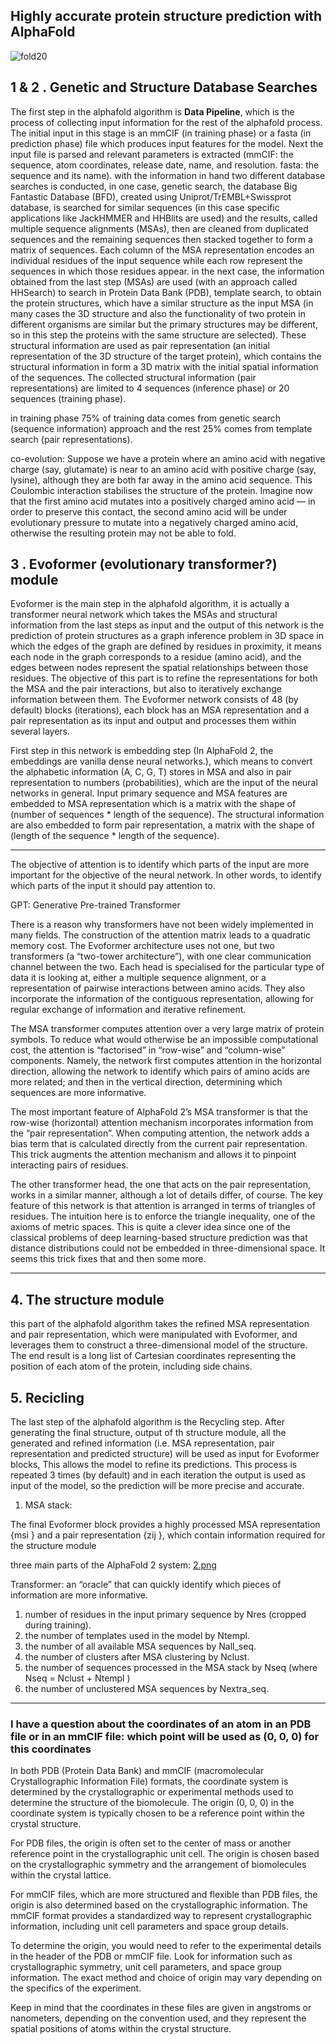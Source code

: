 ## Highly accurate protein structure prediction with AlphaFold

![fold20](https://github.com/LoqmanSamani/protein_sa/blob/systembiology/images/fold20.png)


## 1 & 2 . Genetic and Structure Database Searches

The first step in the alphafold algorithm is **Data Pipeline**, which is the process of collecting input information for the rest of the alphafold process.
The initial input in this stage is an mmCIF (in training phase) or a fasta (in prediction phase) file which produces input features for the model.
Next the input file is parsed and relevant parameters is extracted (mmCIF: the sequence, atom coordinates, release date, name, and resolution. fasta: the sequence and its name).
with the information in hand two different database searches is conducted, in one case, genetic search, the database Big Fantastic Database (BFD), created using Uniprot/TrEMBL+Swissprot database,
is searched for similar sequences (in this case specific applications like JackHMMER and HHBlits are used) and the results, called multiple sequence alignments (MSAs), then are cleaned from duplicated sequences 
and the remaining sequences then stacked together to form a matrix of sequences. Each column of the MSA representation encodes an
individual residues of the input sequence while each row represent the sequences in which those residues appear.
in the next case, the information obtained from the last step (MSAs) are used (with an approach called HHSearch) to search in Protein Data Bank (PDB), template search,  to obtain the protein structures, which 
have a similar structure as the input MSA (in many cases the 3D structure and also the functionality of two protein in different organisms are similar but the primary structures may be different, so in this step the proteins with the same structure are selected). 
These structural information are used as pair representation (an initial representation of the 3D structure of the target protein), which contains the structural information in form a 3D matrix with the initial spatial information of the sequences.
The collected structural information (pair representations) are limited to 4 sequences (inference phase) or 20 sequences (training phase).

in training phase 75% of training data comes from genetic search (sequence information) approach and the rest 25% comes from template search (pair representations).

co-evolution: Suppose we have a protein where an amino acid with negative charge (say, glutamate) is near to an amino acid with positive charge (say, lysine), although they are both far away in the amino acid sequence. 
This Coulombic interaction stabilises the structure of the protein. Imagine now that the first amino acid mutates into a positively charged amino acid — in order to preserve this contact, 
the second amino acid will be under evolutionary pressure to mutate into a negatively charged amino acid, otherwise the resulting protein may not be able to fold.


## 3 . Evoformer (evolutionary transformer?) module

Evoformer is the main step in the alphafold algorithm, it is actually a transformer neural network which takes the MSAs and structural information from the last steps
as input and the output of this network is the prediction of protein structures as a graph inference problem in 3D space in which the edges of the
graph are defined by residues in proximity, it means each node in the graph corresponds to a residue (amino acid), and the edges between nodes represent the spatial relationships between those residues.
The objective of this part is to refine the representations for both the MSA and the pair interactions, but also to iteratively exchange information between them.
The Evoformer network consists of 48 (by default) blocks (iterations), each block has an MSA representation and a pair representation as its input and output and processes them within several layers.

First step in this network is embedding step (In AlphaFold 2, the embeddings are vanilla dense neural networks.), which means to convert the alphabetic information (A, C, G, T) stores in MSA and also in pair representation to numbers (probabilities), which are the input of the neural networks in general.
Input primary sequence and MSA features are embedded to MSA representation which is a matrix with the shape of (number of sequences * length of the sequence). The structural information are also embedded to form pair representation, a matrix with the shape of (length of the sequence * length of the sequence).


----
The objective of attention is to identify which parts of the input are more important for the objective of the neural network. In other words, to identify which parts of the input it should pay attention to.

GPT: Generative Pre-trained Transformer

There is a reason why transformers have not been widely implemented in many fields. The construction of the attention matrix leads to a quadratic memory cost. 
The Evoformer architecture uses not one, but two transformers (a “two-tower architecture”), with one clear communication channel between the two. Each head is specialised for the particular type of data it is looking at, either a multiple sequence alignment, or a representation of pairwise interactions between amino acids. They also incorporate the information of the contiguous representation, allowing for regular exchange of information and iterative refinement.

The MSA transformer computes attention over a very large matrix of protein symbols. To reduce what would otherwise be an impossible computational cost, the attention is “factorised” in “row-wise” and “column-wise” components. Namely, the network first computes attention in the horizontal direction, allowing the network to identify which pairs of amino acids are more related; and then in the vertical direction, determining which sequences are more informative.

The most important feature of AlphaFold 2’s MSA transformer is that the row-wise (horizontal) attention mechanism incorporates information from the “pair representation”. When computing attention, the network adds a bias term that is calculated directly from the current pair representation. This trick augments the attention mechanism and allows it to pinpoint interacting pairs of residues.

The other transformer head, the one that acts on the pair representation, works in a similar manner, although a lot of details differ, of course. The key feature of this network is that attention is arranged in terms of triangles of residues. The intuition here is to enforce the triangle inequality, one of the axioms of metric spaces. This is quite a clever idea since one of the classical problems of deep learning-based structure prediction was that distance distributions could not be embedded in three-dimensional space. It seems this trick fixes that and then some more.


----

## 4. The structure module

this part of the alphafold algorithm takes the refined MSA representation and pair representation, which were manipulated with Evoformer, and leverages them to construct a three-dimensional model of the structure.
The end result is a long list of Cartesian coordinates representing the position of each atom of the protein, including side chains.

## 5. Recicling

The last step of the alphafold algorithm is the Recycling step. After generating the final structure, output of th structure module, all the generated and refined information (i.e. MSA representation, pair representation and predicted structure) will be used as input for Evoformer blocks, This allows the model to refine its predictions.
This process is repeated 3 times (by default) and in each iteration the output is used as input of the model, so the prediction will be more precise and accurate.


1. MSA stack: 

The final Evoformer block provides a highly processed MSA representation {msi } and a pair representation {zij }, which contain information required for the structure module










































three main parts of the AlphaFold 2 system: 
[2.png]()

Transformer:  an “oracle” that can quickly identify which pieces of information are more informative.






1. number of residues in the input primary sequence by Nres (cropped during training). 
2. the number of templates used in the model by Ntempl.
3. the number of all available MSA sequences by Nall_seq.
4. the number of clusters after MSA clustering by Nclust.
5. the number of sequences processed in the MSA stack by Nseq (where Nseq = Nclust + Ntempl )
6. the number of unclustered MSA sequences by Nextra_seq.



-------------------------------------------------------------------------------------------------------
### I have a question about the coordinates of an atom in an  PDB file or in an mmCIF file:    which point will be used as (0, 0, 0) for this coordinates


In both PDB (Protein Data Bank) and mmCIF (macromolecular Crystallographic Information File) formats, the coordinate system is determined by the crystallographic or experimental methods used to determine the structure of the biomolecule. The origin (0, 0, 0) in the coordinate system is typically chosen to be a reference point within the crystal structure.

For PDB files, the origin is often set to the center of mass or another reference point in the crystallographic unit cell. The origin is chosen based on the crystallographic symmetry and the arrangement of biomolecules within the crystal lattice.

For mmCIF files, which are more structured and flexible than PDB files, the origin is also determined based on the crystallographic information. The mmCIF format provides a standardized way to represent crystallographic information, including unit cell parameters and space group details.

To determine the origin, you would need to refer to the experimental details in the header of the PDB or mmCIF file. Look for information such as crystallographic symmetry, unit cell parameters, and space group information. The exact method and choice of origin may vary depending on the specifics of the experiment.

Keep in mind that the coordinates in these files are given in angstroms or nanometers, depending on the convention used, and they represent the spatial positions of atoms within the crystal structure.


